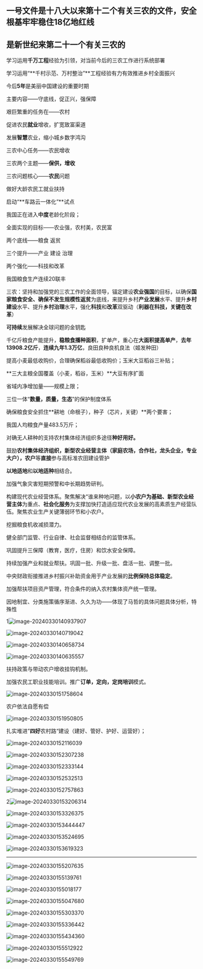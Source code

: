 ## 一号文件是十八大以来第十二个有关三农的文件，安全根基牢牢稳住18亿地红线

## 是新世纪来第二十一个有关三农的







学习运用**千万工程**经验为引领，对当前今后的三农工作进行系统部署

学习运用“**千村示范、万村整治”**工程经验有力有效推进乡村全面振兴

今后**5年**是美丽中国建设的重要时期

主要内容——守底线，促正兴，强保障

艰巨繁重的任务在——农村

促进农民**就业**增收，扩宽致富渠道



发展**智慧**农业，缩小城乡数字鸿沟

三农中心任务——农民增收

三农两个主题——**保供，增收**

三农问题核心——**农民**问题





做好大龄农民工就业扶持

启动“**车路云一体化”**试点

我国正在进入**中度**老龄化阶段；

全面实现的目标——农业强，农村美，农民富

两个底线——粮食 返贫

三个提升——产业 建设 治理

两个强化——科技和改革

我国粮食生产连续20联丰

三农：坚持和加强党的三农工作的全面领导，锚定建设**农业强国**的目标，以确保**国家粮食安全、确保不发生规模性返贫**为底线，来提升乡村**产业发展**水平、提升**乡村建设**水平、提升**乡村治理**水平，强化**科技**和**改革**双驱动（**利器在科技，关键在改革**）

**可持续**发展解决全球问题的金钥匙





千亿斤粮食产能提升，**稳粮食播种面积**，扩单产，重心在**大面积提高单产**，**去年13908.2亿斤**，**连续九年1.3万亿**，良田良种良机良法（姬发种田）

提高小麦最低收购价，合理确保稻谷最低收购价；玉米大豆稻谷三补贴；

**三大主粮全国覆盖（小麦，稻谷，玉米）**大豆有序扩面

省域内净增加量——规模上限；



三位一体“**数量，质量，生态**”的保护制度体系

确保粮食安全抓住**耕地（命根子），种子（芯片，关键）**两个要害；

我国人均粮食产量483.5万斤；

对确无人耕种的支持农村集体经济组织多途径**种好用好。**

鼓励**农村集体经济组织，新型农业经营主体（家庭农场，合作社，龙头企业，专业大户），农户**等**直接**参与高标准农田建设管护

**以地适地**和**以地适种**相结合。

加强气象灾害短期预警和中长期趋势研判。

构建现代农业经营体系。聚焦解决“谁来种地问题，以**小农户为基础、新型农业经营主体**为重点、**社会化服务**为支撑加快打造适应现代农业发展的高素质生产经营队伍。聚焦农业生产关键薄弱环节和小农户。

挖掘粮食机收减损潜力。

健全部门监管、行业自律、社会监督相结合的监管体系。

巩固提升三保障（教育，医疗，住房）和饮水安全保障。

持续加强产业和就业帮扶。巩固一批、升级一批、盘活一批、调整一批。

中央财政衔接推进乡村振兴补助资金用于产业发展的**比例保持总体稳定**。

加强帮扶项目资产管理，符合条件的纳入农村集体资产统一管理。

因地制宜、分类施策循序渐进、久久为功——体现了马哲的具体问题具体分析，特殊性





1![image-20240330140937907](../../img/image-20240330140937907-1711783088741.png)

![image-20240330140719042](../../img/image-20240330140719042.png)

![image-20240330140658734](../../img/image-20240330140658734.png)

![image-20240330140635557](../../img/image-20240330140635557.png)

扶持政策与带动农户增收挂钩机制。

加强农民工职业技能培训。推广**订单，定向，定岗培训**模式。

![image-20240330151758604](../../img/image-20240330151758604.png)

农户依法自愿有偿

![image-20240330151950805](../../img/image-20240330151950805.png)

扎实堆进”**四好**农村路“建设（建好、管好、护好、运营好）；

![image-20240330152116039](../../img/image-20240330152116039.png)

![image-20240330152307238](../../img/image-20240330152307238.png)

![image-20240330152333144](../../img/image-20240330152333144.png)

![image-20240330152532513](../../img/image-20240330152532513.png)

![image-20240330152757863](../../img/image-20240330152757863.png)

2![image-20240330153206314](../../img/image-20240330153206314.png)

![image-20240330153326375](../../img/image-20240330153326375.png)

![image-20240330153444447](../../img/image-20240330153444447.png)

![image-20240330153524695](../../img/image-20240330153524695.png)

![image-20240330153619323](../../img/image-20240330153619323.png)

----

![image-20240330155207635](../../img/image-20240330155207635.png)

![image-20240330155139761](../../img/image-20240330155139761.png)

![image-20240330155018177](../../img/image-20240330155018177.png)

![image-20240330155047680](../../img/image-20240330155047680.png)

![image-20240330155303370](../../img/image-20240330155303370.png)

![image-20240330155336442](../../img/image-20240330155336442.png)

![image-20240330155434360](../../img/image-20240330155434360-1711785277880.png)

![image-20240330155512922](../../img/image-20240330155512922.png)

![image-20240330155549769](../../img/image-20240330155549769.png)